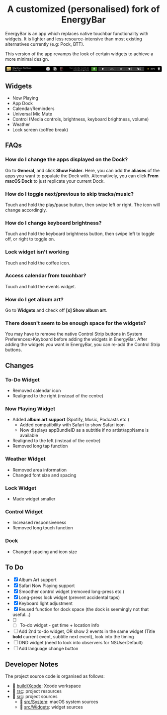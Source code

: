 <h1 align="center">
    A customized (personalised) fork of EnergyBar<br/>
</h1>

EnergyBar is an app which replaces native touchbar functionality with widgets. It is lighter and less resource-intensive than most existing alternatives currently (e.g: Pock, BTT).

This version of the app revamps the look of certain widgets to achieve a more minimal design.

![Touchbar](doc/touchbarmockup2.png)

## Widgets
- Now Playing
- App Dock
- Calendar/Reminders
- Universal Mic Mute
- Control (Media controls, brightness, keyboard brightness, volume)
- Weather
- Lock screen (coffee break)

## FAQs
### How do I change the apps displayed on the Dock?
Go to **General**, and click **Show Folder**. Here, you can add the **aliases** of the apps you want to populate the Dock with. Alternatively, you can click **From macOS Dock** to just replicate your current Dock.

### How do I toggle next/previous to skip tracks/music?
Touch and hold the play/pause button, then swipe left or right. The icon will change accordingly.

### How do I change keyboard brightness?
Touch and hold the keyboard brightness button, then swipe left to toggle off, or right to toggle on.

### Lock widget isn't working
Touch and hold the coffee icon.

### Access calendar from touchbar?
Touch and hold the events widget.

### How do I get album art?
Go to **Widgets** and check off **[x] Show album art**.

### There doesn't seem to be enough space for the widgets?
You may have to remove the native Control Strip buttons in System Preferences>Keyboard before adding the widgets in EnergyBar. After adding the widgets you want in EnergyBar, you can re-add the Control Strip buttons.

## Changes
### To-Do Widget
- Removed calendar icon
- Realigned to the right (instead of the centre)

### Now Playing Widget
- Added **album art support** (Spotify, Music, Podcasts etc.)       
    -  Added compatibility with Safari to show Safari icon
    -  Now displays appBundleID as a subtitle if no artist/appName is available
- Realigned to the left (instead of the centre)
- Removed long tap function

### Weather Widget
- Removed area information
- Changed font size and spacing

### Lock Widget
- Made widget smaller

### Control Widget
- Increased responsiveness
- Removed long touch function

### Dock
- Changed spacing and icon size

## To Do
- [x] Album Art support
- [x] Safari Now Playing support
- [x] Smoother control widget (removed long-press etc.)
- [x] Long-press lock widget (prevent accidental taps)
- [x] Keyboard light adjustment
- [x] Reused function for dock space (the dock is seemingly not that useful...)
- [ ] - [ ] To-do widget - get time + location info
- [ ] Add 2nd to-do widget, OR show 2 events in the same widget (Title **bold** current event, subtitle next event), look into the timing
- [ ] DND widget (need to look into observers for NSUserDefault)
- [ ] Add language change button

## Developer Notes

The project source code is organised as follows:

* :file_folder: [build/Xcode](build/Xcode): Xcode workspace
* :file_folder: [rsc](rsc): project resources
* :file_folder: [src](src): project sources
    * :file_folder: [src/System](src/System): macOS system sources
    * :file_folder: [src/Widgets](src/Widgets): widget sources
